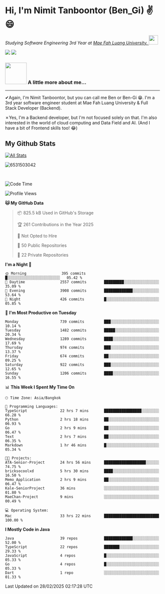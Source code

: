 # Hi, I'm Nimit Tanboontor (Ben_Gi) ✌😄
<p><em>Studying Software Engineering 3rd Year at <a href="https://en.mfu.ac.th/home.html"> Mae Fah Luang University.
</a><img src="https://media.giphy.com/media/WUlplcMpOCEmTGBtBW/giphy.gif" width="30"> </em></p>


[![](https://img.shields.io/badge/linkedin-%230077B5.svg?style=for-the-badge&logo=linkedin)]([https://www.linkedin.com/in/thanaphoom-babparn/](https://www.linkedin.com/in/nimit-tanbooutor-798139246/))
[![](https://img.shields.io/badge/Medium-12100E?style=for-the-badge&logo=medium&logoColor=white)](https://medium.com/@nimittanbooutor)

### <img src="https://media.giphy.com/media/VgCDAzcKvsR6OM0uWg/giphy.gif" width="70"> A little more about me...  

<hr> <!-- Horizontal line -->

&#10004;Again, I'm Nimit Tanboontor, but you can call me Ben or Ben-Gi 😁. I'm a 3rd year software engineer student at Mae Fah Luang University & Full Stack Developer (Backend).

&#10007;Yes, I'm a Backend developer, but I'm not focused solely on that. I'm also interested in the world of cloud computing and Data Field and AI. (And I have a bit of Frontend skills too! 😂)


## My Github Stats

[![All Stats](https://github-readme-stats.vercel.app/api?username=6531503042&show_icons=true&theme=algolia)](https://github.com/6531503042)

<p><img align="center" src="https://github-readme-streak-stats.herokuapp.com/?user=6531503042&" alt="6531503042" /></p>

<br />


<!--START_SECTION:waka-->
![Code Time](http://img.shields.io/badge/Code%20Time-317%20hrs%2052%20mins-blue)

![Profile Views](http://img.shields.io/badge/Profile%20Views-18-blue)

**🐱 My GitHub Data** 

> 📦 825.5 kB Used in GitHub's Storage 
 > 
> 🏆 261 Contributions in the Year 2025
 > 
> 🚫 Not Opted to Hire
 > 
> 📜 50 Public Repositories 
 > 
> 🔑 22 Private Repositories 
 > 
**I'm a Night 🦉** 

```text
🌞 Morning                395 commits         █░░░░░░░░░░░░░░░░░░░░░░░░   05.42 % 
🌆 Daytime                2557 commits        █████████░░░░░░░░░░░░░░░░   35.09 % 
🌃 Evening                3908 commits        █████████████░░░░░░░░░░░░   53.64 % 
🌙 Night                  426 commits         █░░░░░░░░░░░░░░░░░░░░░░░░   05.85 % 
```
📅 **I'm Most Productive on Tuesday** 

```text
Monday                   739 commits         ███░░░░░░░░░░░░░░░░░░░░░░   10.14 % 
Tuesday                  1482 commits        █████░░░░░░░░░░░░░░░░░░░░   20.34 % 
Wednesday                1289 commits        ████░░░░░░░░░░░░░░░░░░░░░   17.69 % 
Thursday                 974 commits         ███░░░░░░░░░░░░░░░░░░░░░░   13.37 % 
Friday                   674 commits         ██░░░░░░░░░░░░░░░░░░░░░░░   09.25 % 
Saturday                 922 commits         ███░░░░░░░░░░░░░░░░░░░░░░   12.65 % 
Sunday                   1206 commits        ████░░░░░░░░░░░░░░░░░░░░░   16.55 % 
```


📊 **This Week I Spent My Time On** 

```text
🕑︎ Time Zone: Asia/Bangkok

💬 Programming Languages: 
TypeScript               22 hrs 7 mins       █████████████████░░░░░░░░   66.28 % 
Python                   2 hrs 18 mins       ██░░░░░░░░░░░░░░░░░░░░░░░   06.93 % 
Go                       2 hrs 9 mins        ██░░░░░░░░░░░░░░░░░░░░░░░   06.47 % 
Text                     2 hrs 7 mins        ██░░░░░░░░░░░░░░░░░░░░░░░   06.35 % 
Markdown                 1 hr 46 mins        █░░░░░░░░░░░░░░░░░░░░░░░░   05.34 % 

🐱‍💻 Projects: 
ATA-Senior-Project       24 hrs 56 mins      ███████████████████░░░░░░   74.75 % 
bricksocoolxd            5 hrs 30 mins       ████░░░░░░░░░░░░░░░░░░░░░   16.50 % 
Memo_Application         2 hrs 9 mins        ██░░░░░░░░░░░░░░░░░░░░░░░   06.47 % 
Kale-SeniorProject       36 mins             ░░░░░░░░░░░░░░░░░░░░░░░░░   01.80 % 
MaeChan-Project          9 mins              ░░░░░░░░░░░░░░░░░░░░░░░░░   00.49 % 

💻 Operating System: 
Mac                      33 hrs 22 mins      █████████████████████████   100.00 % 
```

**I Mostly Code in Java** 

```text
Java                     39 repos            █████████████░░░░░░░░░░░░   52.00 % 
TypeScript               22 repos            ███████░░░░░░░░░░░░░░░░░░   29.33 % 
JavaScript               4 repos             █░░░░░░░░░░░░░░░░░░░░░░░░   05.33 % 
Go                       4 repos             █░░░░░░░░░░░░░░░░░░░░░░░░   05.33 % 
Dart                     1 repo              ░░░░░░░░░░░░░░░░░░░░░░░░░   01.33 % 
```




 Last Updated on 28/02/2025 02:17:28 UTC
<!--END_SECTION:waka-->
